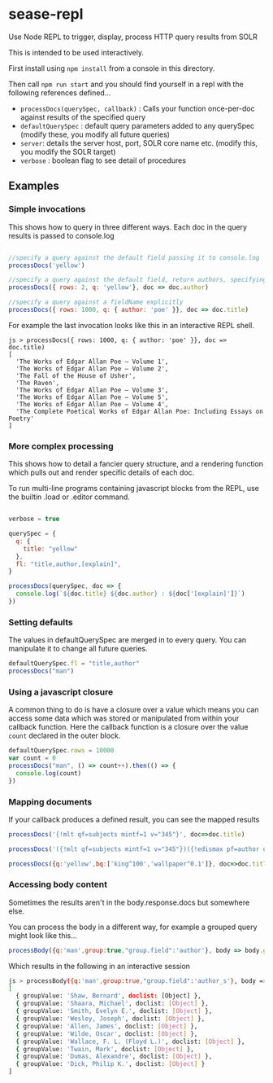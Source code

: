 # sease-repl

Use Node REPL to trigger, display, process HTTP query results from SOLR

This is intended to be used interactively. 

First install using `npm install` from a console in this directory.

Then call `npm run start` and you should find yourself in a repl with the following
references defined...

* `processDocs(querySpec, callback)` : Calls your function once-per-doc against results of the specified query
* `defaultQuerySpec` : default query parameters added to any querySpec (modify these, you modify all future queries)
* `server`: details the server host, port, SOLR core name etc. (modify this, you modify the SOLR target)
* `verbose` : boolean flag to see detail of procedures

## Examples

### Simple invocations

This shows how to query in three different ways. Each doc in the query results is passed to console.log

```js

//specify a query against the default field passing it to console.log
processDocs('yellow')

//specify a query against the default field, return authors, specifying q explicitly, (alongside other parameters in querySpec) 
processDocs({ rows: 2, q: 'yellow'}, doc => doc.author)

//specify a query against a fieldName explicitly
processDocs({ rows: 1000, q: { author: 'poe' }}, doc => doc.title)

```

For example the last invocation looks like this in an interactive REPL shell.

```
js > processDocs({ rows: 1000, q: { author: 'poe' }}, doc => doc.title)
[
  'The Works of Edgar Allan Poe — Volume 1',
  'The Works of Edgar Allan Poe — Volume 2',
  'The Fall of the House of Usher',
  'The Raven',
  'The Works of Edgar Allan Poe — Volume 3',
  'The Works of Edgar Allan Poe — Volume 5',
  'The Works of Edgar Allan Poe — Volume 4',
  'The Complete Poetical Works of Edgar Allan Poe: Including Essays on Poetry'
]
```

### More complex processing

This shows how to detail a fancier query structure, and a rendering function which pulls out and render specific details of each doc.

To run multi-line programs containing javascript blocks from the REPL, use the builtin .load or .editor command.

```js

verbose = true

querySpec = {
  q: {
    title: "yellow"
  },
  fl: "title,author,[explain]",
}

processDocs(querySpec, doc => {
  console.log(`${doc.title} ${doc.author} : ${doc['[explain]']}`)
})

```

### Setting defaults 

The values in defaultQuerySpec are merged in to every query. You can manipulate it
to change all future queries.

```js
defaultQuerySpec.fl = "title,author"
processDocs("man")
```


### Using a javascript closure

A common thing to do is have a closure over a value which means you can 
access some data which was stored or manipulated from within your callback
function. Here the callback function is a closure over the value `count` 
declared in the outer block.

```js
defaultQuerySpec.rows = 10000
var count = 0
processDocs("man", () => count++).then(() => {
  console.log(count)
})
```

### Mapping documents 

If your callback produces a defined result, you can see the mapped results

```js
processDocs('{!mlt qf=subjects mintf=1 v="345"}', doc=>doc.title)

processDocs('({!mlt qf=subjects mintf=1 v="345"})({!edismax pf=author qf=author v="edgar allen poe"})', doc=>doc.author)

processDocs({q:'yellow',bq:['king^100','wallpaper^0.1']}, doc=>doc.title)

```

### Accessing body content

Sometimes the results aren't in the body.response.docs but somewhere else.

You can process the body in a different way, for example a grouped query might look like this...

```js
processBody({q:'man',group:true,"group.field":'author'}, body => body.grouped.author.groups)
```

Which results in the following in an interactive session

```sh
js > processBody({q:'man',group:true,"group.field":'author_s'}, body => body.grouped.author_s.groups)
[
  { groupValue: 'Shaw, Bernard', doclist: [Object] },
  { groupValue: 'Shaara, Michael', doclist: [Object] },
  { groupValue: 'Smith, Evelyn E.', doclist: [Object] },
  { groupValue: 'Wesley, Joseph', doclist: [Object] },
  { groupValue: 'Allen, James', doclist: [Object] },
  { groupValue: 'Wilde, Oscar', doclist: [Object] },
  { groupValue: 'Wallace, F. L. (Floyd L.)', doclist: [Object] },
  { groupValue: 'Twain, Mark', doclist: [Object] },
  { groupValue: 'Dumas, Alexandre', doclist: [Object] },
  { groupValue: 'Dick, Philip K.', doclist: [Object] }
]
```